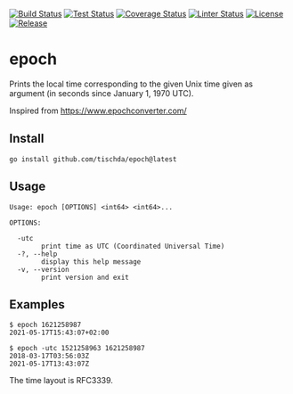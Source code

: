 ﻿[![Build Status](https://github.com/tischda/epoch/actions/workflows/build.yml/badge.svg)](https://github.com/tischda/epoch/actions/workflows/build.yml)
[![Test Status](https://github.com/tischda/epoch/actions/workflows/test.yml/badge.svg)](https://github.com/tischda/epoch/actions/workflows/test.yml)
[![Coverage Status](https://coveralls.io/repos/tischda/epoch/badge.svg)](https://coveralls.io/r/tischda/epoch)
[![Linter Status](https://github.com/tischda/epoch/actions/workflows/linter.yml/badge.svg)](https://github.com/tischda/epoch/actions/workflows/linter.yml)
[![License](https://img.shields.io/github/license/tischda/epoch)](/LICENSE)
[![Release](https://img.shields.io/github/release/tischda/epoch.svg)](https://github.com/tischda/epoch/releases/latest)

# epoch

Prints the local time corresponding to the given Unix time given as argument (in seconds since January 1, 1970 UTC).

Inspired from https://www.epochconverter.com/

## Install

~~~
go install github.com/tischda/epoch@latest
~~~

## Usage

~~~
Usage: epoch [OPTIONS] <int64> <int64>...

OPTIONS:

  -utc
        print time as UTC (Coordinated Universal Time)
  -?, --help
        display this help message
  -v, --version
        print version and exit
~~~

## Examples

~~~
$ epoch 1621258987
2021-05-17T15:43:07+02:00

$ epoch -utc 1521258963 1621258987
2018-03-17T03:56:03Z
2021-05-17T13:43:07Z
~~~

The time layout is RFC3339.
